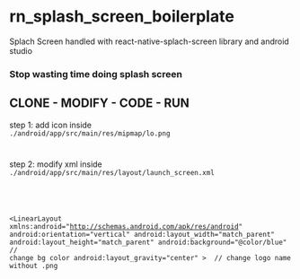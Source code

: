 # rn_splash_screen_boilerplate

Splach Screen handled with react-native-splach-screen library and android studio

### Stop wasting time doing splash screen
##      CLONE - MODIFY - CODE - RUN
step 1:
add icon inside 
<code> ./android/app/src/main/res/mipmap/lo.png </code>
#
step 2:
modify xml inside <code>./android/app/src/main/res/layout/launch_screen.xml </code>
<code>
  <?xml version="1.0" encoding="utf-8"?>
<LinearLayout xmlns:android="http://schemas.android.com/apk/res/android"
    android:orientation="vertical"
    android:layout_width="match_parent"
    android:layout_height="match_parent"
    android:background="@color/blue" // change bg color
    android:layout_gravity="center"
    >
    <ImageView
        android:layout_width="320dp"
        android:layout_height="488dp"
        android:layout_gravity="center"
        android:layout_marginTop="0dp"
        android:src="@mipmap/lo" />   // change logo name without .png


</LinearLayout>

</code>
